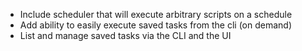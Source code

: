 - Include scheduler that will execute arbitrary scripts on a schedule
- Add ability to easily execute saved tasks from the cli (on demand)
- List and manage saved tasks via the CLI and the UI
